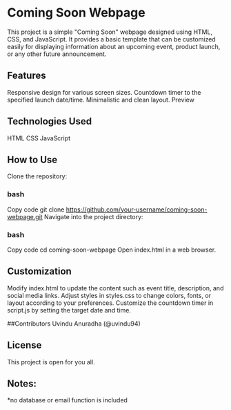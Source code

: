 # Coming Soon Webpage
This project is a simple "Coming Soon" webpage designed using HTML, CSS, and JavaScript. It provides a basic template that can be customized easily for displaying information about an upcoming event, product launch, or any other future announcement.

## Features
Responsive design for various screen sizes.
Countdown timer to the specified launch date/time.
Minimalistic and clean layout.
Preview

## Technologies Used
HTML
CSS
JavaScript

## How to Use
Clone the repository:

### bash
Copy code
git clone https://github.com/your-username/coming-soon-webpage.git
Navigate into the project directory:

### bash
Copy code
cd coming-soon-webpage
Open index.html in a web browser.

## Customization
Modify index.html to update the content such as event title, description, and social media links.
Adjust styles in styles.css to change colors, fonts, or layout according to your preferences.
Customize the countdown timer in script.js by setting the target date and time.

##Contributors
Uvindu Anuradha (@uvindu94)

## License
This project is open for you all.

## Notes:
*no database or email function is included
